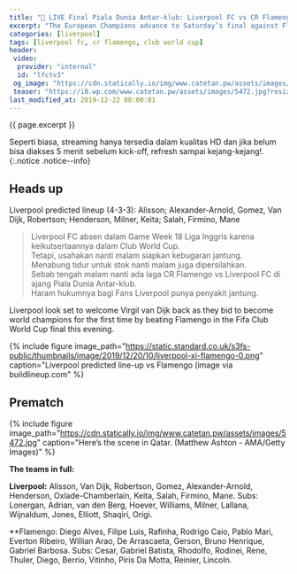 ```yaml
---
title: "🔴 LIVE Final Piala Dunia Antar-klub: Liverpool FC vs CR Flamengo"
excerpt: "The European Champions advance to Saturday’s final against Flamengo, who rallied to defeat Saudi side Al-Hilal earlier in first semi-final."
categories: [liverpool]
tags: [liverpool fc, cr flamengo, club world cup]
header:
 video:
  provider: "internal"
  id: "lfctv3"
 og_image: "https://cdn.statically.io/img/www.catetan.pw/assets/images/5472.jpg"
 teaser: "https://i0.wp.com/www.catetan.pw/assets/images/5472.jpg?resize=400,250"
last_modified_at: 2019-12-22 00:00:01
---
```

{{ page.excerpt }}

Seperti biasa, streaming hanya tersedia dalam kualitas HD dan jika belum bisa diakses 5 menit sebelum kick-off, refresh sampai kejang-kejang!.
{:.notice .notice--info}

## Heads up

Liverpool predicted lineup (4-3-3): Alisson; Alexander-Arnold, Gomez, Van Dijk, Robertson; Henderson, Milner, Keita; Salah, Firmino, Mane

> Liverpool FC absen dalam Game Week 18 Liga Inggris karena keikutsertaannya dalam Club World Cup.<br/>
> Tetapi, usahakan nanti malam siapkan kebugaran jantung.<br/>
> Menabung tidur untuk stok nanti malam juga dipersilahkan.<br/>
> Sebab tengah malam nanti ada laga CR Flamengo vs Liverpool FC di ajang Piala Dunia Antar-klub.<br/>
> Haram hukumnya bagi Fans Liverpool punya penyakit jantung.<br/>

Liverpool look set to welcome Virgil van Dijk back as they bid to become world champions for the first time by beating Flamengo in the Fifa Club World Cup final this evening.

{% include figure image_path="https://static.standard.co.uk/s3fs-public/thumbnails/image/2019/12/20/10/liverpool-xi-flamengo-0.png" caption="Liverpool predicted line-up vs Flamengo (image via buildlineup.com" %}

## Prematch

{% include figure image_path="https://cdn.statically.io/img/www.catetan.pw/assets/images/5472.jpg" caption="Here’s the scene in Qatar. (Matthew Ashton - AMA/Getty Images)" %}

**The teams in full:**

**Liverpool:** Alisson, Van Dijk, Robertson, Gomez, Alexander-Arnold, Henderson, Oxlade-Chamberlain, Keita, Salah, Firmino, Mane. Subs: Lonergan, Adrian, van den Berg, Hoever, Williams, Milner, Lallana, Wijnaldum, Jones, Elliott, Shaqiri, Origi.

**Flamengo: Diego Alves, Filipe Luis, Rafinha, Rodrigo Caio, Pablo Mari, Everton Ribeiro, Willian Arao, De Arrascaeta, Gerson, Bruno Henrique, Gabriel Barbosa. Subs: Cesar, Gabriel Batista, Rhodolfo, Rodinei, Rene, Thuler, Diego, Berrio, Vitinho, Piris Da Motta, Reinier, Lincoln.
